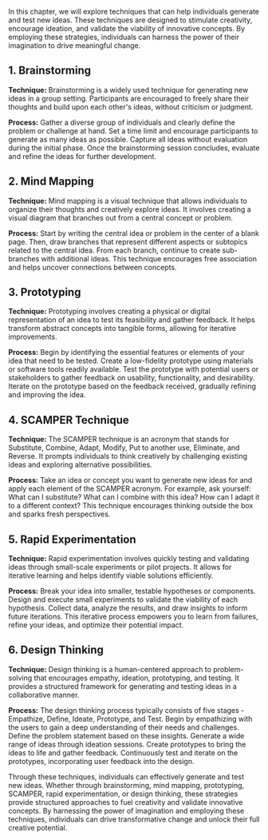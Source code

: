 
In this chapter, we will explore techniques that can help individuals generate and test new ideas. These techniques are designed to stimulate creativity, encourage ideation, and validate the viability of innovative concepts. By employing these strategies, individuals can harness the power of their imagination to drive meaningful change.

1\. Brainstorming
----------------

**Technique:** Brainstorming is a widely used technique for generating new ideas in a group setting. Participants are encouraged to freely share their thoughts and build upon each other's ideas, without criticism or judgment.

**Process:** Gather a diverse group of individuals and clearly define the problem or challenge at hand. Set a time limit and encourage participants to generate as many ideas as possible. Capture all ideas without evaluation during the initial phase. Once the brainstorming session concludes, evaluate and refine the ideas for further development.

2\. Mind Mapping
---------------

**Technique:** Mind mapping is a visual technique that allows individuals to organize their thoughts and creatively explore ideas. It involves creating a visual diagram that branches out from a central concept or problem.

**Process:** Start by writing the central idea or problem in the center of a blank page. Then, draw branches that represent different aspects or subtopics related to the central idea. From each branch, continue to create sub-branches with additional ideas. This technique encourages free association and helps uncover connections between concepts.

3\. Prototyping
--------------

**Technique:** Prototyping involves creating a physical or digital representation of an idea to test its feasibility and gather feedback. It helps transform abstract concepts into tangible forms, allowing for iterative improvements.

**Process:** Begin by identifying the essential features or elements of your idea that need to be tested. Create a low-fidelity prototype using materials or software tools readily available. Test the prototype with potential users or stakeholders to gather feedback on usability, functionality, and desirability. Iterate on the prototype based on the feedback received, gradually refining and improving the idea.

4\. SCAMPER Technique
--------------------

**Technique:** The SCAMPER technique is an acronym that stands for Substitute, Combine, Adapt, Modify, Put to another use, Eliminate, and Reverse. It prompts individuals to think creatively by challenging existing ideas and exploring alternative possibilities.

**Process:** Take an idea or concept you want to generate new ideas for and apply each element of the SCAMPER acronym. For example, ask yourself: What can I substitute? What can I combine with this idea? How can I adapt it to a different context? This technique encourages thinking outside the box and sparks fresh perspectives.

5\. Rapid Experimentation
------------------------

**Technique:** Rapid experimentation involves quickly testing and validating ideas through small-scale experiments or pilot projects. It allows for iterative learning and helps identify viable solutions efficiently.

**Process:** Break your idea into smaller, testable hypotheses or components. Design and execute small experiments to validate the viability of each hypothesis. Collect data, analyze the results, and draw insights to inform future iterations. This iterative process empowers you to learn from failures, refine your ideas, and optimize their potential impact.

6\. Design Thinking
------------------

**Technique:** Design thinking is a human-centered approach to problem-solving that encourages empathy, ideation, prototyping, and testing. It provides a structured framework for generating and testing ideas in a collaborative manner.

**Process:** The design thinking process typically consists of five stages - Empathize, Define, Ideate, Prototype, and Test. Begin by empathizing with the users to gain a deep understanding of their needs and challenges. Define the problem statement based on these insights. Generate a wide range of ideas through ideation sessions. Create prototypes to bring the ideas to life and gather feedback. Continuously test and iterate on the prototypes, incorporating user feedback into the design.

Through these techniques, individuals can effectively generate and test new ideas. Whether through brainstorming, mind mapping, prototyping, SCAMPER, rapid experimentation, or design thinking, these strategies provide structured approaches to fuel creativity and validate innovative concepts. By harnessing the power of imagination and employing these techniques, individuals can drive transformative change and unlock their full creative potential.
